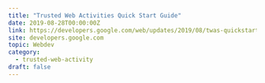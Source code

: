 ```yaml
---
title: "Trusted Web Activities Quick Start Guide"
date: 2019-08-28T00:00:00Z
link: https://developers.google.com/web/updates/2019/08/twas-quickstart?utm_medium=RSS&utm_source=hune
site: developers.google.com
topic: Webdev
category:
  - trusted-web-activity
draft: false
---
```

